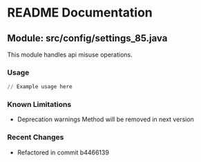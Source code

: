 # README Documentation

## Module: src/config/settings_85.java

This module handles api misuse operations.

### Usage

```python
// Example usage here
```

### Known Limitations

- Deprecation warnings Method will be removed in next version

### Recent Changes

- Refactored in commit b4466139
